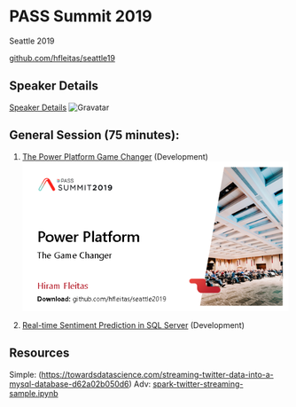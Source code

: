 # PASS Summit 2019
Seattle 2019

[github.com/hfleitas/seattle19](https://github.com/hfleitas/seattle19)

## Speaker Details
[Speaker Details](https://www.pass.org/summit/2019/Learn/SpeakerDetails.aspx?spid=4116)
![Gravatar](https://s.gravatar.com/avatar/a2f601b7a0fabf67b0caa008f9d93988?s=80
 "Hiram")

## General Session (75 minutes):

1. [The Power Platform Game Changer](https://www.pass.org/summit/2019/Learn/SessionDetails.aspx?name=the-power-platform-game-changer&sid=92321) (Development)
![1cover.png](https://github.com/hfleitas/seattle2019/blob/master/1cover.png "1cover")

2. [Real-time Sentiment Prediction in SQL Server](https://www.pass.org/summit/2019/Learn/SessionDetails.aspx?name=real-time-sentiment-prediction-in-sql-server&sid=90987) (Development)

## Resources
Simple: (https://towardsdatascience.com/streaming-twitter-data-into-a-mysql-database-d62a02b050d6)
Adv: [spark-twitter-streaming-sample.ipynb](https://github.com/microsoft/sql-server-samples/blob/master/samples/features/sql-big-data-cluster/spark/data-loading/spark-twitter-streaming-sample.ipynb)